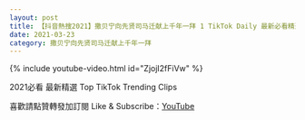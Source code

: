 ```yaml
---
layout: post
title: 【抖音熱搜2021】撒贝宁向先贤司马迁献上千年一拜 1 TikTok Daily 最新必看精選合集2021 03 23
date: 2021-03-23
category: 撒贝宁向先贤司马迁献上千年一拜
---
```


{% include youtube-video.html id="ZjojI2fFiVw" %}

2021必看 最新精選 Top TikTok Trending Clips

喜歡請點贊轉發加訂閱 Like & Subscribe：[YouTube](https://www.youtube.com/channel/UCAoR7VcanIPd04uEq_GIylA/videos)


